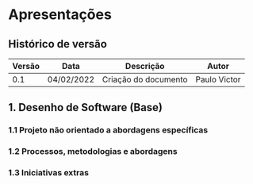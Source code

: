# Apresentações

## Histórico de versão

| Versão | Data       | Descrição            | Autor        |
| ------ | ---------- | -------------------- | ------------ |
| 0.1    | 04/02/2022 | Criação do documento | Paulo Victor |

## 1. Desenho de Software (Base)

### 1.1 Projeto não orientado a abordagens específicas

<center>

<!-- <iframe width="854" height="480" src="https://www.youtube.com/embed/Q5vBAgNIUGc" title="YouTube video player" frameborder="0" allow="accelerometer; autoplay; clipboard-write; encrypted-media; gyroscope; picture-in-picture" allowfullscreen></iframe> -->

</center>

### 1.2 Processos, metodologias e abordagens

<center>

<!-- <iframe width="854" height="480" src="https://www.youtube.com/embed/Q5vBAgNIUGc" title="YouTube video player" frameborder="0" allow="accelerometer; autoplay; clipboard-write; encrypted-media; gyroscope; picture-in-picture" allowfullscreen></iframe> -->

</center>

### 1.3 Iniciativas extras

<center>

<!-- <iframe width="854" height="480" src="https://www.youtube.com/embed/Q5vBAgNIUGc" title="YouTube video player" frameborder="0" allow="accelerometer; autoplay; clipboard-write; encrypted-media; gyroscope; picture-in-picture" allowfullscreen></iframe> -->

</center>
